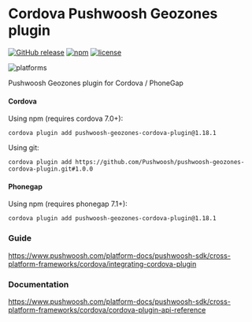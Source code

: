 Cordova Pushwoosh Geozones plugin
===================================================

[![GitHub release](https://img.shields.io/github/release/Pushwoosh/pushwoosh-geozones-cordova-plugin.svg?style=flat-square)](https://github.com/Pushwoosh/pushwoosh-geozones-cordova-plugin/releases) 
[![npm](https://img.shields.io/npm/v/pushwoosh-geozones-cordova-plugin.svg)](https://www.npmjs.com/package/pushwoosh-geozones-cordova-plugin)
[![license](https://img.shields.io/npm/l/pushwoosh-geozones-cordova-plugin.svg)](https://www.npmjs.com/package/pushwoosh-geozones-cordova-plugin)

![platforms](https://img.shields.io/badge/platforms-android%20%7C%20ios%20%7C%20wp8%20%7C%20windows%20-yellowgreen.svg)

Pushwoosh Geozones plugin for Cordova / PhoneGap

#### Cordova

Using npm (requires cordova 7.0+):

```
cordova plugin add pushwoosh-geozones-cordova-plugin@1.18.1
```

Using git:

```
cordova plugin add https://github.com/Pushwoosh/pushwoosh-geozones-cordova-plugin.git#1.0.0
```

#### Phonegap

Using npm (requires phonegap 7.1+):

```
cordova plugin add pushwoosh-geozones-cordova-plugin@1.18.1
```

### Guide

https://www.pushwoosh.com/platform-docs/pushwoosh-sdk/cross-platform-frameworks/cordova/integrating-cordova-plugin

### Documentation

https://www.pushwoosh.com/platform-docs/pushwoosh-sdk/cross-platform-frameworks/cordova/cordova-plugin-api-reference

